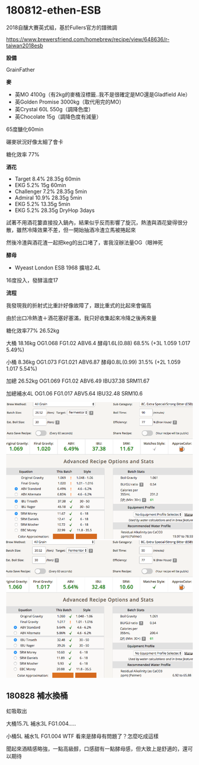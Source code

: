# 180812-ethen-ESB

2018自釀大賽英式組，基於Fullers官方的譜微調

https://www.brewersfriend.com/homebrew/recipe/view/648636/r-taiwan2018esb

**設備**

GrainFather

**麥**

* 英MO 4100g（有2kg的麥桶沒標籤..我不是很確定是MO還是Gladfield Ale）
* 英Golden Promise 3000kg（取代用完的MO）
* 英Crystal 60L 550g（調降色度）
* 英Chocolate 15g（調降色度有減量）

65度醣化60min

碾麥狀況好像太細了會卡

糖化效率 77%

**酒花**

* Target 8.4% 28.35g 60min
* EKG 5.2% 15g 60min
* Challenger 7.2% 28.35g 5min
* Admiral 10.9% 28.35g 5min
* EKG 5.2% 13.35g 5min
* EKG 5.2% 28.35g DryHop 3days

試著不用酒花簍直接投入鍋內，結果似乎反而影響了旋沉，熱渣與酒花變得很分散，雖然冷降效果不差，但一開始抽酒冷渣立馬被捲起來

然後冷渣與酒花渣一起把keg的出口堵了，害我沒辦法量OG（眼神死

**酵母**
 
* Wyeast London ESB 1968 擴培2.4L

16度投入，發酵溫度17

**流程**

我發現我的折射式比重計好像故障了，跟比重式的比起來會偏高

由於出口冷熱渣＋酒花塞好塞滿，我只好收集起來冷降之後再來量

糖化效率77% 26.52kg 

大桶 18.16kg OG1.068 FG1.02 ABV6.4 酵母1.6L(0.88) 68.5% (+3L 1.059 1.017 5.49%)

小桶 8.36kg OG1.073 FG1.021 ABV6.87 酵母0.8L(0.99) 31.5% (+2L 1.059 1.017 5.54%)

加總 26.52kg OG1.069 FG1.02 ABV6.49 IBU37.38 SRM11.67 

加總補水4L OG1.06 FG1.017 ABV5.64 IBU32.48 SRM10.6

![](../img/test132.png)
![](../img/test133.png)

## 180828 補水換桶

虹吸取出

大桶15.7L 補水3L FG1.004.....

小桶5L 補水1L FG1.004 WTF 看來是酵母有問題了？怎麼吃成這樣

聞起來酒精感略強，一點高級醇，口感甜有一點酵母感，但大致上是舒適的，還可以期待

